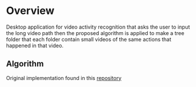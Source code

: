 # Overview

Desktop application for video activity recognition that asks the user to input the long video path then the proposed algorithm is applied to make a tree folder that each folder contain small videos of the same actions that happened in that video.

## Algorithm

Original implementation found in this <a href='https://github.com/Nadern96/kinetics-i3d'> repository</a>
